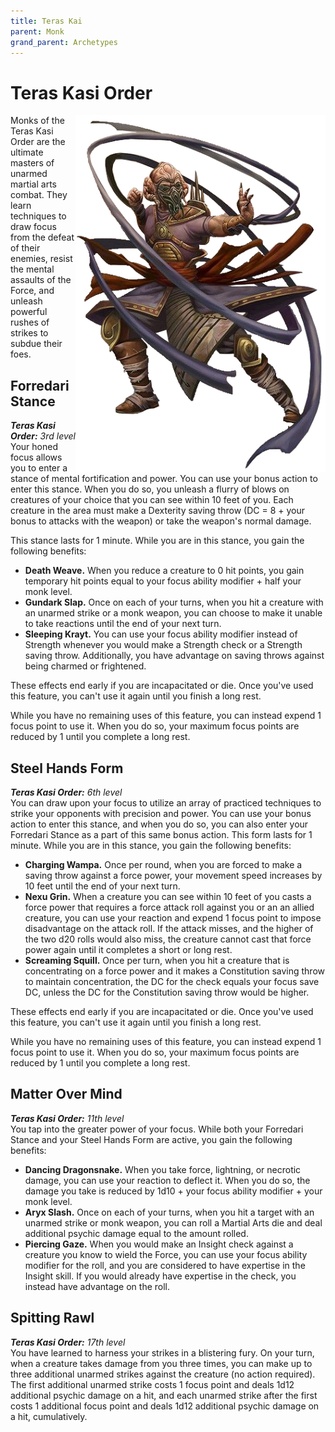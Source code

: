 ```yaml
---
title: Teras Kai
parent: Monk
grand_parent: Archetypes
---
```


# Teras Kasi Order

<img src='../../../../zzImages/Classes/monk_teraskasi.png' style='float:right; width:400px;'>




Monks of the Teras Kasi Order are the ultimate masters of unarmed martial arts combat. They learn techniques to draw focus from the defeat of their enemies, resist the mental assaults of the Force, and unleash powerful rushes of strikes to subdue their foes.

## Forredari Stance
_**Teras Kasi Order:** 3rd level_<br>
Your honed focus allows you to enter a stance of mental fortification and power. You can use your bonus action to enter this stance. When you do so, you unleash a flurry of blows on creatures of your choice that you can see within 10 feet of you. Each creature in the area must make a Dexterity saving throw (DC = 8 + your bonus to attacks with the weapon) or take the weapon's normal damage.

This stance lasts for 1 minute. While you are in this stance, you gain the following benefits:
- **Death Weave.** When you reduce a creature to 0 hit points, you gain temporary hit points equal to your focus ability modifier + half your monk level.
- **Gundark Slap.** Once on each of your turns, when you hit a creature with an unarmed strike or a monk weapon, you can choose to make it unable to take reactions until the end of your next turn.
- **Sleeping Krayt.** You can use your focus ability modifier instead of Strength whenever you would make a Strength check or a Strength saving throw. Additionally, you have advantage on saving throws against being charmed or frightened.

These effects end early if you are incapacitated or die. Once you've used this feature, you can't use it again until you finish a long rest.

While you have no remaining uses of this feature, you can instead expend 1 focus point to use it. When you do so, your maximum focus points are reduced by 1 until you complete a long rest.

## Steel Hands Form
_**Teras Kasi Order:** 6th level_<br>
You can draw upon your focus to utilize an array of practiced techniques to strike your opponents with precision and power. You can use your bonus action to enter this stance, and when you do so, you can also enter your Forredari Stance as a part of this same bonus action. This form lasts for 1 minute. While you are in this stance, you gain the following benefits:



- **Charging Wampa.** Once per round, when you are forced to make a saving throw against a force power, your movement speed increases by 10 feet until the end of your next turn.
- **Nexu Grin.** When a creature you can see within 10 feet of you casts a force power that requires a force attack roll against you or an an allied creature, you can use your reaction and expend 1 focus point to impose disadvantage on the attack roll. If the attack misses, and the higher of the two d20 rolls would also miss, the creature cannot cast that force power again until it completes a short or long rest.
- **Screaming Squill.** Once per turn, when you hit a creature that is concentrating on a force power and it makes a Constitution saving throw to maintain concentration, the DC for the check equals your focus save DC, unless the DC for the Constitution saving throw would be higher.

These effects end early if you are incapacitated or die. Once you've used this feature, you can't use it again until you finish a long rest.

While you have no remaining uses of this feature, you can instead expend 1 focus point to use it. When you do so, your maximum focus points are reduced by 1 until you complete a long rest.

## Matter Over Mind
_**Teras Kasi Order:** 11th level_<br>
You tap into the greater power of your focus. While both your Forredari Stance and your Steel Hands Form are active, you gain the following benefits:
- **Dancing Dragonsnake.** When you take force, lightning, or necrotic damage, you can use your reaction to deflect it. When you do so, the damage you take is reduced by 1d10 + your focus ability modifier + your monk level.
- **Aryx Slash.** Once on each of your turns, when you hit a target with an unarmed strike or monk weapon, you can roll a Martial Arts die and deal additional psychic damage equal to the amount rolled.
- **Piercing Gaze.** When you would make an Insight check against a creature you know to wield the Force, you can use your focus ability modifier for the roll, and you are considered to have expertise in the Insight skill. If you would already have expertise in the check, you instead have advantage on the roll. 

## Spitting Rawl
_**Teras Kasi Order:** 17th level_<br>
You have learned to harness your strikes in a blistering fury. On your turn, when a creature takes damage from you three times, you can make up to three additional unarmed strikes against the creature (no action required). The first additional unarmed strike costs 1 focus point and deals 1d12 additional psychic damage on a hit, and each unarmed strike after the first costs 1 additional focus point and deals 1d12 additional psychic damage on a hit, cumulatively.
